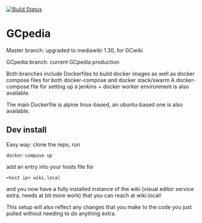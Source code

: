 [![Build Status](https://travis-ci.org/gctools-outilsgc/gcpedia.svg?branch=master)](https://travis-ci.org/gctools-outilsgc/gcpedia)

# GCpedia

Master branch: upgraded to mediawiki 1.30, for GCwiki

GCpedia branch: current GCpedia production

Both branches include Dockerfiles to build docker images as well as docker compose files for both docker-compose and docker stack/swarm
A docker-compose file for setting up a jenkins + docker worker environment is also available.

The main Dockerfile is alpine linux-based, an ubuntu-based one is also available.

## Dev install
Easy way: 
clone the repo, 
run
```
docker-compose up
```
add an entry into your hosts file for
```
<host ip> wiki.local
```

and you now have a fully installed instance of the wiki (visual editor service extra, needs at bit more work) that you can reach at wiki.local! 

This setup will also reflect any changes that you make to the code you just pulled without needing to do anything extra.
